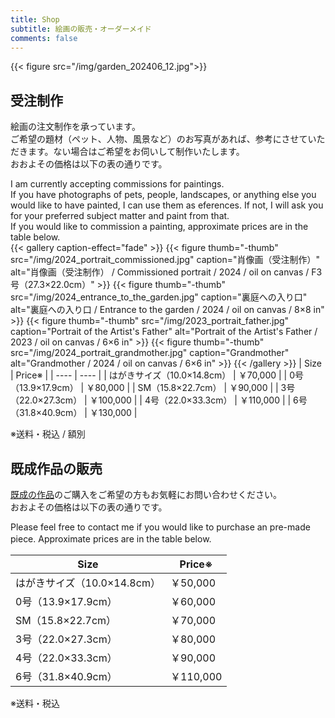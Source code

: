 ```yaml
---
title: Shop
subtitle: 絵画の販売・オーダーメイド
comments: false
---
```


{{< figure src="/img/garden_202406_12.jpg">}}


## 受注制作

絵画の注文制作を承っています。  
ご希望の題材（ペット、人物、風景など）のお写真があれば、参考にさせていただきます。ない場合はご希望をお伺いして制作いたします。  
おおよその価格は以下の表の通りです。  

I am currently accepting commissions for paintings.  
If you have photographs of pets, people, landscapes, or anything else you would like to have painted, I can use them as eferences. If not, I will ask you for your preferred subject matter and paint from that.  
If you would like to commission a painting, approximate prices are in the table below.  
{{< gallery caption-effect="fade" >}}
  {{< figure thumb="-thumb" src="/img/2024_portrait_commissioned.jpg" caption="肖像画（受注制作）" alt="肖像画（受注制作） / Commissioned portrait / 2024 / oil on canvas / F3号（27.3×22.0cm）" >}}
  {{< figure thumb="-thumb" src="/img/2024_entrance_to_the_garden.jpg" caption="裏庭への入り口" alt="裏庭への入り口 / Entrance to the garden / 2024 / oil on canvas / 8×8 in" >}}
  {{< figure thumb="-thumb" src="/img/2023_portrait_father.jpg" caption="Portrait of the Artist's Father" alt="Portrait of the Artist's Father / 2023 / oil on canvas / 6×6 in" >}}
  {{< figure thumb="-thumb" src="/img/2024_portrait_grandmother.jpg" caption="Grandmother" alt="Grandmother / 2024 / oil on canvas / 6×6 in" >}}
{{< /gallery >}}
| Size | Price※ |
| ---- | ---- |
| はがきサイズ（10.0×14.8cm） | ￥70,000 |
| 0号（13.9×17.9cm） | ￥80,000 |
| SM（15.8×22.7cm） | ￥90,000 |
| 3号（22.0×27.3cm） | ￥100,000 |
| 4号（22.0×33.3cm） | ￥110,000 |
| 6号（31.8×40.9cm） | ￥130,000 |

※送料・税込 / 額別

## 既成作品の販売
[既成の作品](https://asukakusunoki.com/page/paintings/)のご購入をご希望の方もお気軽にお問い合わせください。  
おおよその価格は以下の表の通りです。  

Please feel free to contact me if you would like to purchase an pre-made piece.
Approximate prices are in the table below.　

| Size | Price※ |
| ---- | ---- |
| はがきサイズ（10.0×14.8cm） | ￥50,000 |
| 0号（13.9×17.9cm） | ￥60,000 |
| SM（15.8×22.7cm） | ￥70,000 |
| 3号（22.0×27.3cm） | ￥80,000 |
| 4号（22.0×33.3cm） | ￥90,000 |
| 6号（31.8×40.9cm） | ￥110,000 |

※送料・税込